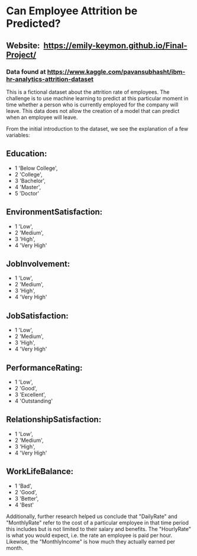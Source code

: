 # Can Employee Attrition be Predicted?

## Website:   https://emily-keymon.github.io/Final-Project/

### Data found at https://www.kaggle.com/pavansubhasht/ibm-hr-analytics-attrition-dataset

This is a fictional dataset about the attrition rate of employees. The challenge is to use machine learning to predict at this particular moment in time whether a person who is currently employed for the company will leave. This data does not allow the creation of a model that can predict when an employee will leave.

From the initial introduction to the dataset, we see the explanation of a few variables:

## Education:
* 1 'Below College',
* 2 'College',
* 3 'Bachelor',
* 4 'Master',
* 5 'Doctor'

## EnvironmentSatisfaction:
* 1 'Low',
* 2 'Medium',
* 3 'High',
* 4 'Very High'

## JobInvolvement:
* 1 'Low',
* 2 'Medium',
* 3 'High',
* 4 'Very High'

## JobSatisfaction:
* 1 'Low',
* 2 'Medium',
* 3 'High',
* 4 'Very High'

## PerformanceRating:
* 1 'Low',
* 2 'Good',
* 3 'Excellent',
* 4 'Outstanding'

## RelationshipSatisfaction:
* 1 'Low',
* 2 'Medium',
* 3 'High',
* 4 'Very High'

## WorkLifeBalance:
* 1 'Bad',
* 2 'Good',
* 3 'Better',
* 4 'Best'

Additionally, further research helped us conclude that "DailyRate" and "MonthlyRate" refer to the cost of a particular employee in that time period this includes but is not limited to their salary and benefits. The "HourlyRate" is what you would expect, i.e. the rate an employee is paid per hour. Likewise, the "MonthlyIncome" is how much they actually earned per month. 
